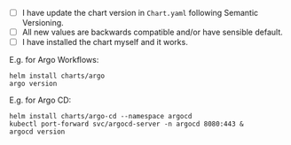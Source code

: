 * [ ] I have update the chart version in `Chart.yaml` following Semantic Versioning.
* [ ] All new values are backwards compatible and/or have sensible default.
* [ ] I have installed the chart myself and it works.

E.g. for Argo Workflows:

```
helm install charts/argo
argo version
```

E.g. for Argo CD:

```
helm install charts/argo-cd --namespace argocd
kubectl port-forward svc/argocd-server -n argocd 8080:443 &
argocd version
```
